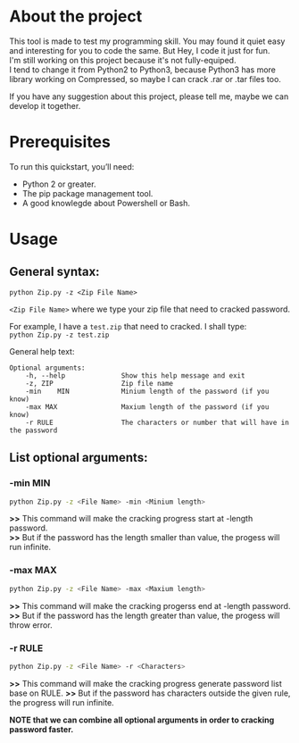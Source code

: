 # About the project
This tool is made to test my programming skill. You may found it quiet easy and interesting for you to code the same. But Hey, I code it just for fun.  
I'm still working on this project because it's not fully-equiped.   
I tend to change it from Python2 to Python3, because Python3 has more library working on Compressed, so maybe I can crack .rar or .tar files too.     

If you have any suggestion about this project, please tell me, maybe we can develop it together.   
# Prerequisites
To run this quickstart, you’ll need:

<ul>
<li> Python 2 or greater.    
<li> The pip package management tool.     
<li> A good knowlegde about Powershell or Bash.  
</ul>

# Usage
## General syntax:
```
python Zip.py -z <Zip File Name> 
```
`<Zip File Name>` where we type your zip file that need to cracked password.      

For example, I have a `test.zip` that need to cracked. I shall type:   
	```
	python Zip.py -z test.zip
	```

General help text:
```
Optional arguments:
	-h, --help				Show this help message and exit
	-z, ZIP					Zip file name
	-min	MIN				Minium length of the password (if you know)
	-max MAX				Maxium length of the password (if you know)
	-r RULE					The characters or number that will have in the password
```

## List optional arguments:
### -min MIN
```sh
python Zip.py -z <File Name> -min <Minium length> 
```

**>>** This command will make the cracking progress start at <Minium length>-length password.  
**>>** But if the password has the length smaller than <Minium length> value, the progess will run infinite.  
	
### -max MAX
```sh
python Zip.py -z <File Name> -max <Maxium length> 
```

**>>** This command will make the cracking progerss end at <Maxium length>-length password.  	
**>>** But if the password has the length greater than <Maxium length> value, the progess will throw error.  
	
### -r RULE
```sh
python Zip.py -z <File Name> -r <Characters>
```

**>>** This command will make the cracking progress generate password list base on RULE.
**>>** But if the password has characters outside the given rule, the progress will run infinite.

**NOTE that we can combine all optional arguments in order to cracking password faster.**

